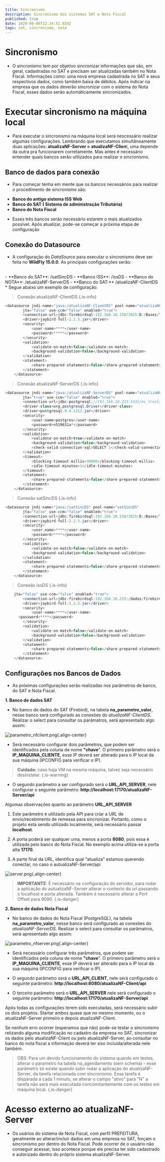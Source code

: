 ```yaml
---
title: Sincronismo 
description: Sincronismo dos sistemas SAT e Nota Fiscal
published: true
date: 2020-06-08T12:34:51.828Z
tags: sat, sincronismo, nota
---
```


# Sincronismo

* O sincronismo tem por objetivo sincronizar informações que são, em geral, cadastradas no SAT e precisam ser atualizadas também no Nota Fiscal. Informações como: uma nova empresa cadastrada no SAT e seus respectivos dados, como também baixa de débitos. Após indicar na empresa que os dados deverão sincronizar com o sistema do Nota Fiscal, esses dados serão automáticamente sincronizados.


# Executar sincronismo na máquina local

* Para executar o sincronismo na máquina local será nescessário realizar algumas configurações. Lembrando que executamos simultâneamente duas aplicações: **atualizaNF-Server** e **atualizaNF-Clien**t, uma depende da outra pra funcionarem corretamente. Mas antes é necessário entender quais bancos serão utilizados para realizar o sincronismo.

## Banco de dados para conexão

* Para começar tenha em mente que os bancos necessários para realizar o procedimento de sincronismo são:

- **Banco do antigo sistema ISS Web**
- **Banco do SAT ( Sistema de administração Tributária)** 
- **Banco do Nota Fiscal**

* Esses três bancos serão necessário estarem o mais atualizados possível. Após atualizar, pode-se começar a próxima etapa de configuração

## Conexão do Datasource

* A configuração do *DataSource* para executar o sincronismo deve ser feita no **WildFly 15.0.0**. As principais configurações serão:
<br/>
   - **Banco do SAT**: /satSincDS 
   - **Banco ISS**: /issDS
   - **Banco do NOTA**: /atualizaNF-ServerDS
   - **Banco do SAT:** /atualizaNF-ClientDS
* Segue abaixo um exemplo de configuração:

> Conexão atualizaNF-ClientDS
{.is-info}

```Java
<datasource	jndi-name="java:/atualizaNF-ClientDS" pool-name="atualizaNF-ClientDS"
		jta="false" use-ccm="false" enabled="true">
		<connection-url>jdbc:firebirdsql:192.168.10.150/3025:D:/Bases/TresLagoas/Tributacao.fdb?lc_ctype=ISO8859_1</connection-url>
		<driver>jaybird-full-2.2.5.jar</driver>
		<security>
			<user-name>****</user-name>
			<password>*****</password>
		</security>
		<validation>
			<validate-on-match>false</validate-on-match>
			<background-validation>false</background-validation>
		</validation>
		<statement>
			<share-prepared-statements>false</share-prepared-statements>
		</statement>
	</datasource>
```

> Conexão atualizaNF-ServerDS
{.is-info}

```Java
<datasource jndi-name="java:/atualizaNF-ServerDS" pool-name="atualizaNF-ServerDS"
		jta="true" use-ccm="false" enabled="true">
		<connection-url>jdbc:postgresql://192.168.10.233:5432/ms_treslagoas_nfse</connection-url>
		<driver-class>org.postgresql.Driver</driver-class>
		<driver>postgresql-9.4.1212.jar</driver>
		<security>
			<user-name>postgres</user-name>
			<password>n519631a*</password>
		</security>
		<validation>
			<validate-on-match>true</validate-on-match>
			<background-validation>false</background-validation>
			<check-valid-connection-sql>SELECT 1</check-valid-connection-sql>
		</validation>
		<timeout>
			<blocking-timeout-millis>30000</blocking-timeout-millis>
			<idle-timeout-minutes>1</idle-timeout-minutes>
		</timeout>
		<statement>
			<share-prepared-statements>false</share-prepared-statements>
		</statement>
	</datasource>
```

> Conexão satSincDS
{.is-info}

```Java
<datasource	jndi-name="java:/satSincDS" pool-name="satSincDS"
		jta="false" use-ccm="false" enabled="true">
		<connection-url>jdbc:firebirdsql:192.168.10.150/3025:D:/Bases/TresLagoas/Tributacao.fdb?lc_ctype=ISO8859_1</connection-url>
		<driver>jaybird-full-2.2.5.jar</driver>
		<security>
			<user-name>****</user-name>
			<password>****</password>
		</security>
		<validation>
			<validate-on-match>false</validate-on-match>
			<background-validation>false</background-validation>
		</validation>
		<statement>
			<share-prepared-statements>false</share-prepared-statements>
		</statement>
	</datasource>
```
> Conexão issDS
{.is-info}

```Java
	jta="false" use-ccm="false" enabled="true">
		<connection-url>jdbc:firebirdsql:192.168.10.233:/dados/firebird/ms_treslagoas_iss.fdb?lc_ctype=ISO8859_1</connection-url>
		<driver>jaybird-full-2.2.5.jar</driver>
		<security>
			<user-name>****</user-name>
      <password>****</password>
		</security>
		<validation>
			<validate-on-match>false</validate-on-match>
			<background-validation>false</background-validation>
		</validation>
		<statement>
			<share-prepared-statements>false</share-prepared-statements>
		</statement>
	</datasource>
```

## Configurações nos Bancos de Dados
* As próximas configurações serão realizadas nos parâmetros de banco, do SAT e Nota Fiscal.


**1. Banco de dados SAT**
* No banco de dados do SAT (Firebird), na tabela **na_parametro_valor**, nesse banco será configurado as conexões do *atualizaNF-ClientDS*. Realizar o select para consultar os parâmatros, será apresentado algo assim:

![parametro_nfclient.png](/imagens/parametro_nfclient.png){.align-center}


* Será necessário configurar dois parâmetros, que podem ser identificados pela coluna de nome **"chave**". O primeiro parâmetro será o **IP_MAQUINA_CLIENTE**, esse IP deverá ser alterado para o IP local da sua máquina (IPCONFIG para verificar o IP). 

> **Cuidado:** caso haja VM na mesma máquina, talvez seja necessário desinstalar.
{.is-warning}

* O segundo parâmetro a ser configurado será o **URL_API_SERVER**, nele configurar o seguinte parâmetro: **http://localhost:17170/atualizaNF-Server/api**

Algumas observações quanto ao parâmetro **URL_API_SERVER**

1.  Este parâmetro é utilizado pela API para criar a URL de envio/recebimento de remessa para sincronizar. Portanto, como o projeto esta sendo utilizado localmente, será necessário passar **localhost**. 

2. A porta poderá ser qualquer uma, menos a porta **8080**, pois essa é utilizada pelo banco do Nota Fiscal. No exemplo acima utiliza-se a porta alta **17170**. 

3. A parte final da URL, identifica qual "atualiza" estamos querendo conectar, no caso o autualizaNF-Server/api

![server.png](/imagens/server.png){.align-center}

> **IMPORTANTE**: É necessário na configuração do servidor, para rodar a aplicação do  autualizaNF-Server alterar o contexto da url passando o localhost e porta alterada. Também é necessário alterar a Port Offset para 9090.
{.is-danger}

**2. Banco de dados Nota Fiscal**

* No banco de dados do Nota Fiscal (PostgreSQL), na tabela **na_parametro_valor**, nesse banco será configurado as conexões do *atualizaNF-ServerDS*. Realizar o select para consultar os parâmatros, será apresentado algo assim: 

![parametro_nfserver.png](/imagens/parametro_nfserver.png){.align-center}

* Será necessário configurar três parâmetros, que podem ser identificados pela coluna de nome **"chave**". O primeiro parâmetro será o **IP_MAQUINA_CLIENTE**, esse IP deverá ser alterado para o IP local da sua máquina (IPCONFIG para verificar o IP).

* O segundo parâmetro será o **URL_API_CLIENT**, nele será configurado o seguinte parâmetro: **http://localhost:8080/atualizaNF-Client/api**

* O terceiro parâmetro será o **URL_API_SERVER** nele será configurado o seguinte parâmetro: **http://localhost:17170/atualizaNF-Server/api**

Após todas as configurações terem sido executadas, será necessário subir  os dois projetos. Startar ambos quase que no mesmo momento, ou o atualizaNF-Server primeiro e depois atualizaNF-Client.

Se nenhum erro ocorrer (esperamos que não) pode-se testar o sincronismo relizando alguma modificação no cadastro da empresa no SAT, sincronizar os dados pelo atualizaNF-Client ou pelo atualizaNF-Server, ao consultar no banco do nota fiscal a informação deverá ter siso incluida/alterada nele também.

> OBS: Para um devido funcionamento do sistema quando em testes, alterar o parametro na tabela na_agendamento (sem schema) - esse parâmetro só existe quando subir rodar a aplicação do atualizaNF-Server,  da tarefa relacionada com sincronismo. Essa tarefa é disparada a cada 1 minuto, se alterar o campo "ativo" para "N" a tarefa não será mais executada concomitantemente com os testes em máquina local.
{.is-danger}


# Acesso externo ao atualizaNF-Server

* Os usários do sistema de Nota Fiscal, com perfil PREFEITURA, geralmente ao alterar/incluir dados em uma empresa no SAT, forçam o sincronismo por dentro do Nota Fiscal. Pode ocorrer de o usuário não conseguir acessar, isso acontece porque ele precisa ter sido cadastrado e autorizado dentro do próprio sistema atualizaNF-Server.

